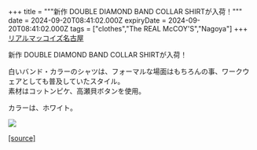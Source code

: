 +++
title = """新作 DOUBLE DIAMOND BAND COLLAR SHIRTが入荷！"""
date = 2024-09-20T08:41:02.000Z
expiryDate = 2024-09-20T08:41:02.000Z
tags = ["clothes","The REAL McCOY'S","Nagoya"]
+++
[リアルマッコイズ名古屋](https://www.instagram.com/explore/tags/%E3%83%AA%E3%82%A2%E3%83%AB%E3%83%9E%E3%83%83%E3%82%B3%E3%82%A4%E3%82%BA%E5%90%8D%E5%8F%A4%E5%B1%8B/)  
  
新作 DOUBLE DIAMOND BAND COLLAR SHIRTが入荷！  
  
白いバンド・カラーのシャツは、フォーマルな場面はもちろんの事、ワークウェアとしても普及していたスタイル。  
素材はコットンピケ、高瀬貝ボタンを使用。  
  
カラーは、ホワイト。

[![](https://stat.ameba.jp/user_images/20240920/17/realmccoy-nagoya/b8/31/j/o2444244415488570554.jpg)](https://stat.ameba.jp/user_images/20240920/17/realmccoy-nagoya/b8/31/j/o2444244415488570554.jpg)

[[source]](https://ameblo.jp/realmccoy-nagoya/entry-12868293222.html)

